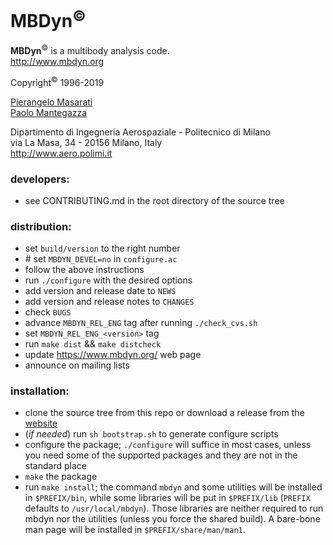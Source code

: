 # MBDyn<sup>&copy;</sup>
**MBDyn**<sup>&copy;</sup> is a multibody analysis code.   
http://www.mbdyn.org

Copyright<sup>&copy;</sup> 1996-2019

[Pierangelo Masarati](mailto:pierangelo.masarati@polimi.it)    
[Paolo Mantegazza](mailto:mantegazza@aero.polimi.it)

Dipartimento di Ingegneria Aerospaziale - Politecnico di Milano    
via La Masa, 34 - 20156 Milano, Italy   
http://www.aero.polimi.it



### developers:
  - see CONTRIBUTING.md in the root directory of the source tree



### distribution:
  - set `build/version` to the right number
  - \# set `MBDYN_DEVEL=no` in `configure.ac`
  - follow the above instructions
  - run `./configure` with the desired options
  - add version and release date to `NEWS`
  - add version and release notes to `CHANGES`
  - check `BUGS`
  - advance `MBDYN_REL_ENG` tag after running `./check_cvs.sh`
  - set `MBDYN_REL_ENG_<version>` tag
  - run `make dist` \&\& `make distcheck`
  - update https://www.mbdyn.org/ web page
  - announce on mailing lists



### installation:
  - clone the source tree from this repo or download a release 
    from the [website](https://www.mbdyn.org/?Software_Download)
  - (*if needed*) run `sh bootstrap.sh` to generate configure scripts
  - configure the package; `./configure` will suffice in most cases,
    unless you need some of the supported packages and they are not 
	in the standard place
  - `make` the package
  - run `make install`; the command `mbdyn` and some utilities will
	be installed in `$PREFIX/bin`, while some libraries will be put
	in `$PREFIX/lib` (`PREFIX` defaults to `/usr/local/mbdyn`).
	Those libraries are neither required to run mbdyn nor the utilities
	(unless you force the shared build).
	A bare-bone man page will be installed in `$PREFIX/share/man/man1`.